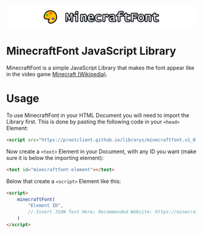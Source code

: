 <center><img src="./MinecraftFont-Logo.png"></img></center>

# MinecraftFont JavaScript Library

MinecraftFont is a simple JavaScript Library that makes the font appear like in the video game [Minecraft (Wikipedia)](https://en.wikipedia.org/wiki/Minecraft).

# Usage

To use MinecraftFont in your HTML Document you will need to import the Library first. This is done by pasting the following code in your `<head>` Element:

```html
<script src="https://prootclient.github.io/librarys/minecraftfont.v1_0.js"></script>
```

Now create a `<text>` Element in your Document, with any ID you want (make sure it is below the importing element):

```html
<text id="minecraftfont-element"></text>
```

Below that create a `<script>` Element like this:

```html
<script>
    minecraftFont(
        "Element ID",
        // Insert JSON Text Here; Recommended Website: https://minecraft.tools/en/json_text.php
    )
</script>
```

